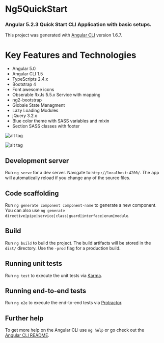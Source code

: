 
# Ng5QuickStart


### Angular 5.2.3 Quick Start CLI Application with basic setups.


This project was generated with [Angular CLI](https://github.com/angular/angular-cli) version 1.6.7.

 # Key Features and Technologies

- Angular 5.0
- Angular CLI 1.5
- TypeScripts 2.4.x
- Bootstrap 4
- Font awesome icons
- Obserable RxJs 5.5.x Service with mapping
- ng2-bootstrap
- Globale State Managment
- Lazy Loading Modules
- jQuery 3.2.x
- Blue color theme with SASS variables and mixin
- Section SASS classes with footer

![alt tag](https://github.com/SirajGadhia/ng5QuickStart/blob/master/src/ng5-2.PNG)

![alt tag](https://github.com/SirajGadhia/ng5QuickStart/blob/master/src/ng5-3.PNG)


## Development server

Run `ng serve` for a dev server. Navigate to `http://localhost:4200/`. The app will automatically reload if you change any of the source files.

## Code scaffolding

Run `ng generate component component-name` to generate a new component. You can also use `ng generate directive|pipe|service|class|guard|interface|enum|module`.

## Build

Run `ng build` to build the project. The build artifacts will be stored in the `dist/` directory. Use the `-prod` flag for a production build.

## Running unit tests

Run `ng test` to execute the unit tests via [Karma](https://karma-runner.github.io).

## Running end-to-end tests

Run `ng e2e` to execute the end-to-end tests via [Protractor](http://www.protractortest.org/).

## Further help

To get more help on the Angular CLI use `ng help` or go check out the [Angular CLI README](https://github.com/angular/angular-cli/blob/master/README.md).

